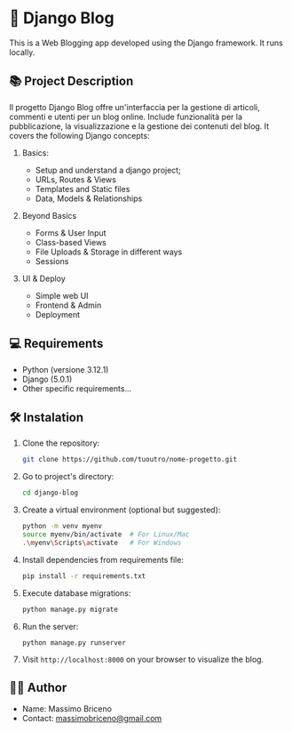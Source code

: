 # 🌟 Django Blog

This is a Web Blogging app developed using the Django framework. It runs locally.

## 📚 Project Description

Il progetto Django Blog offre un'interfaccia per la gestione di articoli, commenti e utenti per un blog online. Include funzionalità per la pubblicazione, la visualizzazione e la gestione dei contenuti del blog. It covers the following Django concepts:

1. Basics:
   - Setup and understand a django project;
   - URLs, Routes & Views
   - Templates and Static files
   - Data, Models & Relationships
2. Beyond Basics
   - Forms & User Input
   - Class-based Views
   - File Uploads & Storage in different ways
   - Sessions
3. UI & Deploy

   - Simple web UI
   - Frontend & Admin
   - Deployment

<!-- ## 🚀  Principal functionalities

- Creation, modification and articles elimination
- Gestione dei commenti sugli articoli
- Autenticazione degli utenti per l'accesso e la gestione dei contenuti -->

## 💻 Requirements

- Python (versione 3.12.1)
- Django (5.0.1)
- Other specific requirements...

## 🛠️ Instalation

1. Clone the repository:

   ```bash
   git clone https://github.com/tuoutro/nome-progetto.git
   ```

2. Go to project's directory:

   ```bash
   cd django-blog
   ```

3. Create a virtual environment (optional but suggested):

   ```bash
   python -m venv myenv
   source myenv/bin/activate  # For Linux/Mac
   .\myenv\Scripts\activate   # For Windows
   ```

4. Install dependencies from requirements file:

   ```bash
   pip install -r requirements.txt
   ```

5. Execute database migrations:

   ```bash
   python manage.py migrate
   ```

6. Run the server:

   ```bash
   python manage.py runserver
   ```

7. Visit `http://localhost:8000` on your browser to visualize the blog.

## 👨‍💻 Author

- Name: Massimo Briceno
- Contact: massimobriceno@gmail.com
